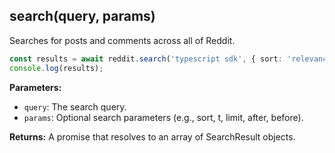 ## search(query, params)

Searches for posts and comments across all of Reddit.

```typescript
const results = await reddit.search('typescript sdk', { sort: 'relevance' });
console.log(results);
```

**Parameters:**

- `query`: The search query.
- `params`: Optional search parameters (e.g., sort, t, limit, after, before).

**Returns:** A promise that resolves to an array of SearchResult objects.
